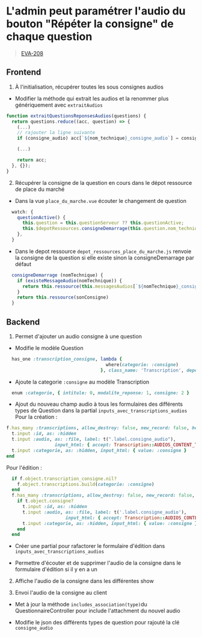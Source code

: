 <!-- 📄 Standard : https://www.notion.so/captive/Le-cadrage-technique-dbb611e45f114737a6b14745caa584e9?pvs=4 -->
# L'admin peut paramétrer l'audio du bouton "Répéter la consigne" de chaque question

> [EVA-208](https://captive-team.atlassian.net/browse/EVA-208)

## Frontend

1. À l'initialisation, récupérer toutes les sous consignes audios

- Modifier la méthode qui extrait les audios et la renommer plus génériquement avec `extraitAudios`

```javascript
function extraitQuestionsReponsesAudios(questions) {
  return questions.reduce((acc, question) => {
    (...)
    // rajouter la ligne suivante
    if (consigne_audio) acc[`${nom_technique}_consigne_audio`] = consigne_audio;

    (...)

    return acc;
  }, {});
}
```

2. Récupérer la consigne de la question en cours dans le dépot ressource de place du marché

- Dans la vue `place_du_marche.vue` écouter le changement de question
```javascript
  watch: {
    questionActive() {
      this.question = this.questionServeur ?? this.questionActive;
      this.$depotRessources.consigneDemarrage(this.question.nom_technique);
    },
  }
```

- Dans le depot ressource `depot_ressources_place_du_marche.js` renvoie la consigne de la question si elle existe sinon la consigneDemarrage par défaut
```javascript
  consigneDemarrage (nomTechnique) {
    if (existeMessageAudio(nomTechnique)) {
      return this.ressource(this.messagesAudios[`${nomTechnique}_consigne_audio`]);
    }
    return this.ressource(sonConsigne)
  }
```

## Backend

1. Permet d'ajouter un audio consigne à une question

- Modifie le modèle Question
```ruby
  has_one :transcription_consigne, lambda {
                                     where(categorie: :consigne)
                                   }, class_name: 'Transcription', dependent: :destroy
```

- Ajoute la categorie `:consigne` au modèle Transcription
```ruby
  enum :categorie, { intitule: 0, modalite_reponse: 1, consigne: 2 }
```

- Ajout du nouveau champ audio à tous les formulaires des différents types de Question dans la partial `inputs_avec_transcriptions_audios`
Pour la création :
```ruby
f.has_many :transcriptions, allow_destroy: false, new_record: false, heading: false do |t|
  t.input :id, as: :hidden
  t.input :audio, as: :file, label: t(".label.consigne_audio"),
                  input_html: { accept: Transcription::AUDIOS_CONTENT_TYPES.join(',') }
  t.input :categorie, as: :hidden, input_html: { value: :consigne }
end
```
Pour l'édition :
```ruby
  if f.object.transcription_consigne.nil?
    f.object.transcriptions.build(categorie: :consigne)
  end
  f.has_many :transcriptions, allow_destroy: false, new_record: false, heading: false do |t|
    if t.object.consigne?
      t.input :id, as: :hidden
      t.input :audio, as: :file, label: t('.label.consigne_audio'),
                      input_html: { accept: Transcription::AUDIOS_CONTENT_TYPES.join(',') }
      t.input :categorie, as: :hidden, input_html: { value: :consigne }
    end
  end
```

- Créer une partial pour rafactorer le formulaire d'édition dans `inputs_avec_transcriptions_audios`

- Permettre d'écouter et de supprimer l'audio de la consigne dans le formulaire d'édition si il y en a un

2. Affiche l'audio de la consigne dans les différentes show

3. Envoi l'audio de la consigne au client

- Met à jour la méthode `includes_association(type)`du QuestionnaireController pour include l'attachment du nouvel audio

- Modifie le json des différents types de question pour rajouté la clé `consigne_audio`


